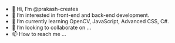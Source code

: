 - 👋 Hi, I’m @prakash-creates
- 👀 I’m interested in front-end and back-end development.
- 🌱 I’m currently learning OpenCV, JavaScript, Advanced CSS, C#.
- 💞️ I’m looking to collaborate on ...
- 📫 How to reach me ...

<!---
prakash-creates/prakash-creates is a ✨ special ✨ repository because its `README.md` (this file) appears on your GitHub profile.
You can click the Preview link to take a look at your changes.
--->
